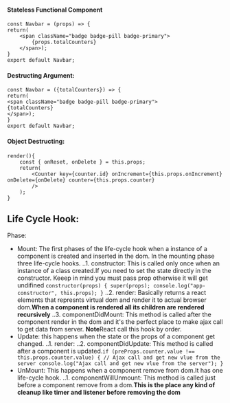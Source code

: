 #### Stateless Functional Component

```
const Navbar = (props) => {
return(
    <span className="badge badge-pill badge-primary">
        {props.totalCounters}
    </span>);
}
export default Navbar;
```

#### Destructing Argument:

```
const Navbar = ({totalCounters}) => {
return(
<span className="badge badge-pill badge-primary">
{totalCounters}
</span>);
}
export default Navbar;

```

#### Object Destructing:

```
render(){
    const { onReset, onDelete } = this.props;
    return(
        <Counter key={counter.id} onIncrement={this.props.onIncrement} onDelete={onDelete} counter={this.props.counter}
        />
    );
}
```

## Life Cycle Hook:

Phase:

-   Mount: The first phases of the life-cycle hook when a instance of a component is created and inserted in the dom. In the mounting phase three life-cycle hooks.
    ..1. constructor: This is called only once when an instance of a class created.If you need to set the state directly in the constructor. Keeep in mind you must pass prop otherwise it will get undifined
    `constructor(props) { super(props); console.log("app-constructor", this.props); }`
    ..2. render: Basically returns a react elements that represnts virtual dom and render it to actual browser dom.**When a component is rendered all its children are rendered recursively**
    ..3. componentDidMount: This method is called after the component render in the dom and it's the perfect place to make ajax call to get data from server.
    **Note**React call this hook by order.
-   Update: this happens when the state or the props of a component get changed.
    ..1. render:
    ..2. componentDidUpdate: This method is called after a component is updated.`if (preProps.counter.value !== this.props.counter.value) { // Ajax call and get new vlue from the server console.log("Ajax call and get new vlue from the server"); }`
-   UnMount: This happens when a component remove from dom.It has one life-cycle hook.
    ..1. componentWillUnmount: This method is called just before a component remove from a dom.**This is the place any kind of cleanup like timer and listener before removing the dom**
